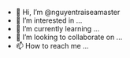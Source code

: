 - 👋 Hi, I’m @nguyentraiseamaster
- 👀 I’m interested in ...
- 🌱 I’m currently learning ...
- 💞️ I’m looking to collaborate on ...
- 📫 How to reach me ...

<!---
nguyentraiseamaster/nguyentraiseamaster is a ✨ special ✨ repository because its `README.md` (this file) appears on your GitHub profile.
You can click the Preview link to take a look at your changes.
--->
